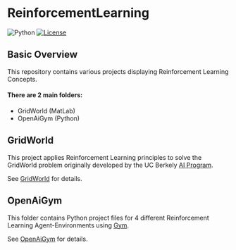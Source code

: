 # ReinforcementLearning

![Python](https://img.shields.io/badge/python-v3.6+-blue.svg)
[![License](https://img.shields.io/badge/license-MIT-blue.svg)](https://opensource.org/licenses/MIT)

## Basic Overview

This repository contains various projects displaying Reinforcement Learning Concepts.

#### There are 2 main folders:
- GridWorld (MatLab)
- OpenAiGym (Python)

## GridWorld

This project applies Reinforcement Learning principles to solve the GridWorld problem originally developed by the UC Berkely [AI Program](http://ai.berkeley.edu/reinforcement.html).

See [GridWorld](https://github.com/jschultz299/ReinforcementLearning/tree/main/GridWorld) for details.

## OpenAiGym

This folder contains Python project files for 4 different Reinforcement Learning Agent-Environments using [Gym](https://gym.openai.com).

See [OpenAiGym](https://github.com/jschultz299/ReinforcementLearning/tree/main/OpenAiGym) for details.
